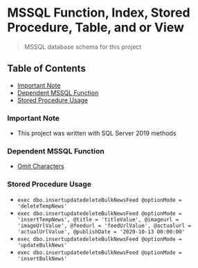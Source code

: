# MSSQL Function, Index, Stored Procedure, Table, and or View
> MSSQL database schema for this project

## Table of Contents
* [Important Note](#important-note)
* [Dependent MSSQL Function](#dependent-mssql-function)
* [Stored Procedure Usage](#stored-procedure-usage)

### **Important Note**
* This project was written with SQL Server 2019 methods

### Dependent MSSQL Function
* [Omit Characters](https://github.com/Cuates/omitcharactersmssql)

### Stored Procedure Usage
* `exec dbo.insertupdatedeleteBulkNewsFeed @optionMode = 'deleteTempNews'`
* `exec dbo.insertupdatedeleteBulkNewsFeed @optionMode = 'insertTempNews', @title = 'titleValue', @imageurl = 'imageUrlValue', @feedurl = 'feedUrlValue', @actualurl = 'actualUrlValue', @publishDate = '2020-10-13 00:00:00'`
* `exec dbo.insertupdatedeleteBulkNewsFeed @optionMode = 'updateBulkNews'`
* `exec dbo.insertupdatedeleteBulkNewsFeed @optionMode = 'insertBulkNews'`
